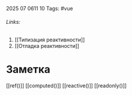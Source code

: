 2025 07 0611 10
Tags: #vue 
###### Links: 
1) [[Типизация реактивности]]
2) [[Отладка реактивности]]
# Заметка
[[ref()]]
[[computed()]]
[[reactive()]]
[[readonly()]]
